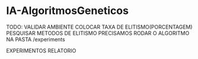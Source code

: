 # IA-AlgoritmosGeneticos


TODO:
VALIDAR AMBIENTE
COLOCAR TAXA DE ELITISMO(PORCENTAGEM)
PESQUISAR METODOS DE ELITISMO
PRECISAMOS RODAR O ALGORITMO NA PASTA /experiments

EXPERIMENTOS
RELATORIO